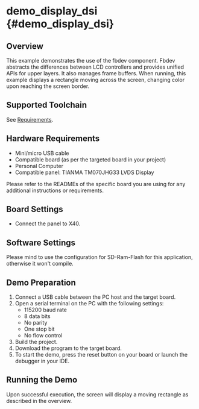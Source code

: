 # demo_display_dsi {#demo_display_dsi}

## Overview

This example demonstrates the use of the fbdev component. Fbdev abstracts the differences between LCD controllers and
provides unified APIs for upper layers. It also manages frame buffers. When running, this example displays a rectangle
moving across the screen, changing color upon reaching the screen border.

## Supported Toolchain

See [Requirements](../../README.md#requirements).

## Hardware Requirements

- Mini/micro USB cable
- Compatible board (as per the targeted board in your project)
- Personal Computer
- Compatible panel: TIANMA TM070JHG33 LVDS Display

Please refer to the READMEs of the specific board you are using for any additional instructions or requirements.

## Board Settings

- Connect the panel to X40.

## Software Settings

Please mind to use the configuration for SD-Ram-Flash for this application, otherwise it won't compile.

## Demo Preparation

1. Connect a USB cable between the PC host and the target board.
2. Open a serial terminal on the PC with the following settings:
   - 115200 baud rate
   - 8 data bits
   - No parity
   - One stop bit
   - No flow control
3. Build the project.
4. Download the program to the target board.
5. To start the demo, press the reset button on your board or launch the debugger in your IDE.

## Running the Demo

Upon successful execution, the screen will display a moving rectangle as described in the overview.
